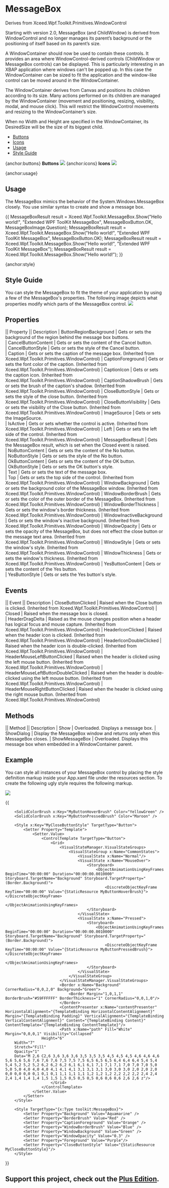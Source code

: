 # MessageBox
Derives from Xceed.Wpf.Toolkit.Primitives.WindowControl

Starting with version 2.0, MessageBox (and ChildWindow) is derived from WindowControl and no longer manages its parent’s background or the positioning of itself based on its parent’s size.

A WindowContainer should now be used to contain these controls. It provides an area where WindowControl-derived controls (ChildWindow or MessageBox controls) can be displayed. This is particularly interesting in an XBAP application where windows can't be popped up. In this case the WindowContainer can be sized to fit the application and the window-like control can be moved around in the WindowContainer.

The WindowContainer derives from Canvas and positions its children according to its size. Many actions performed on its children are managed by the WindowContainer (movement and positioning, resizing, visibility, modal, and mouse click). This will restrict the WindowControl movements and resizing to the WindowContainer’s size.

When no Width and Height are specified in the WindowContainer, its DesiredSize will be the size of its biggest child.

* [Buttons](#buttons)
* [Icons](#icons)
* [Usage](#usage)
* [Style Guide](#style)

{anchor:buttons}
**Buttons**
![](MessageBox_messagebox_buttons.jpg)
{anchor:icons}
**Icons**
![](MessageBox_messagebox_icons.jpg)

{anchor:usage}
## Usage
The MessageBox mimics the behavior of the System.Windows.MessageBox closely. You use similar syntax to create and show a message box.

{{
      MessageBoxResult result =  Xceed.Wpf.Toolkit.MessageBox.Show("Hello world!", "Extended WPF ToolKit MessageBox", MessageBoxButton.OK, MessageBoxImage.Question);
      MessageBoxResult result =  Xceed.Wpf.Toolkit.MessageBox.Show("Hello world!", "Extended WPF ToolKit MessageBox", MessageBoxButton.OK);
      MessageBoxResult result =  Xceed.Wpf.Toolkit.MessageBox.Show("Hello world!", "Extended WPF ToolKit MessageBox");
      MessageBoxResult result =  Xceed.Wpf.Toolkit.MessageBox.Show("Hello world!");
}}

{anchor:style}
## Style Guide
You can style the MessageBox to fit the theme of your application by using a few of the MessageBox's properties.  The following image depicts what properties modify which parts of the MessageBox control.
![](MessageBox_messagebox_style_guide.jpg)

## Properties
|| Property || Description
| ButtonRegionBackground | Gets or sets the background of the region behind the message box buttons.  
| CancelButtonContent | Gets or sets the content of the Cancel button.  
| CancelButtonStyle | Gets or sets the style of the Cancel button.  
| Caption | Gets or sets the caption of the message box. (Inherited from Xceed.Wpf.Toolkit.Primitives.WindowControl)
| CaptionForeground | Gets or sets the font color of the caption. (Inherited from Xceed.Wpf.Toolkit.Primitives.WindowControl)
| CaptionIcon | Gets or sets the caption icon. (Inherited from Xceed.Wpf.Toolkit.Primitives.WindowControl)
| CaptionShadowBrush | Gets or sets the brush of the caption's shadow. (Inherited from Xceed.Wpf.Toolkit.Primitives.WindowControl)
| CloseButtonStyle | Gets or sets the style of the close button. (Inherited from Xceed.Wpf.Toolkit.Primitives.WindowControl)
| CloseButtonVisibility | Gets or sets the visibility of the Close button. (Inherited from Xceed.Wpf.Toolkit.Primitives.WindowControl)
| ImageSource | Gets or sets the ImageSource.  
| IsActive | Gets or sets whether the control is active. (Inherited from Xceed.Wpf.Toolkit.Primitives.WindowControl)
| Left | Gets or sets the left side of the control. (Inherited from Xceed.Wpf.Toolkit.Primitives.WindowControl)
| MessageBoxResult | Gets the MessageBox result, which is set when the Closed event is raised.  
| NoButtonContent | Gets or sets the content of the No button.  
| NoButtonStyle | Gets or sets the style of the No button.  
| OkButtonContent | Gets or sets the content of the OK button.  
| OkButtonStyle | Gets or sets the OK button's style.  
| Text | Gets or sets the text of the message box.  
| Top | Gets or sets the top side of the control. (Inherited from Xceed.Wpf.Toolkit.Primitives.WindowControl)
| WindowBackground | Gets or sets the background color of the MessageBox window. (Inherited from Xceed.Wpf.Toolkit.Primitives.WindowControl)
| WindowBorderBrush | Gets or sets the color of the outer border of the MessageBox. (Inherited from Xceed.Wpf.Toolkit.Primitives.WindowControl)
| WindowBorderThickness | Gets or sets the window's border thickness. (Inherited from Xceed.Wpf.Toolkit.Primitives.WindowControl)
| WindowInactiveBackground | Gets or sets the window's inactive background. (Inherited from Xceed.Wpf.Toolkit.Primitives.WindowControl)
| WindowOpacity | Gets or sets the opacity of the MessageBox, but does not effect the close button or the message text area. (Inherited from Xceed.Wpf.Toolkit.Primitives.WindowControl)
| WindowStyle | Gets or sets the window's style. (Inherited from Xceed.Wpf.Toolkit.Primitives.WindowControl)
| WindowThickness | Gets or sets the window's thickness. (Inherited from Xceed.Wpf.Toolkit.Primitives.WindowControl)
| YesButtonContent | Gets or sets the content of the Yes button.  
| YesButtonStyle | Gets or sets the Yes button's style.  

## Events
|| Event || Description
| CloseButtonClicked | Raised when the Close button is clicked. (Inherited from Xceed.Wpf.Toolkit.Primitives.WindowControl)
| Closed | Raised when the message box is closed.  
| HeaderDragDelta | Raised as the mouse changes position when a header has logical focus and mouse capture. (Inherited from Xceed.Wpf.Toolkit.Primitives.WindowControl)
| HeaderIconClicked | Raised when the header icon is clicked. (Inherited from Xceed.Wpf.Toolkit.Primitives.WindowControl)
| HeaderIconDoubleClicked | Raised when the header icon is double-clicked. (Inherited from Xceed.Wpf.Toolkit.Primitives.WindowControl)
| HeaderMouseLeftButtonClicked | Raised when the header is clicked using the left mouse button. (Inherited from Xceed.Wpf.Toolkit.Primitives.WindowControl)
| HeaderMouseLeftButtonDoubleClicked | Raised when the header is double-clicked using the left mouse button. (Inherited from Xceed.Wpf.Toolkit.Primitives.WindowControl)
| HeaderMouseRightButtonClicked | Raised when the header is clicked using the right mouse button. (Inherited from Xceed.Wpf.Toolkit.Primitives.WindowControl)

## Methods
|| Method || Description
| Show | Overloaded. Displays a message box.
| ShowDialog | Display the MessageBox window and returns only when this MessageBox closes.
| ShowMessageBox | Overloaded. Displays this message box when embedded in a WindowContainer parent.

## Example
You can style all instances of your MessageBox control by placing the style definition markup inside your App.xaml file under the resources section. To create the following ugly style requires the following markup.

![](MessageBox_style_example.jpg)

{{

        <SolidColorBrush x:Key="MyButtonHoverBrush" Color="YellowGreen" />
        <SolidColorBrush x:Key="MyButtonPressedBrush" Color="Maroon" />
        
        <Style x:Key="MyCloseButtonStyle" TargetType="Button">
            <Setter Property="Template">
                <Setter.Value>
                    <ControlTemplate TargetType="Button">
                        <Grid>
                            <VisualStateManager.VisualStateGroups>
                                <VisualStateGroup x:Name="CommonStates">
                                    <VisualState x:Name="Normal"/>
                                    <VisualState x:Name="MouseOver">
                                        <Storyboard>
                                            <ObjectAnimationUsingKeyFrames BeginTime="00:00:00" Duration="00:00:00.0010000" Storyboard.TargetName="Background" Storyboard.TargetProperty="(Border.Background)">
                                                <DiscreteObjectKeyFrame KeyTime="00:00:00" Value="{StaticResource MyButtonHoverBrush}"></DiscreteObjectKeyFrame>
                                            </ObjectAnimationUsingKeyFrames>
                                        </Storyboard>
                                    </VisualState>
                                    <VisualState x:Name="Pressed">
                                        <Storyboard>
                                            <ObjectAnimationUsingKeyFrames BeginTime="00:00:00" Duration="00:00:00.0010000" Storyboard.TargetName="Background" Storyboard.TargetProperty="(Border.Background)">
                                                <DiscreteObjectKeyFrame KeyTime="00:00:00" Value="{StaticResource MyButtonPressedBrush}"></DiscreteObjectKeyFrame>
                                            </ObjectAnimationUsingKeyFrames>
                                        </Storyboard>
                                    </VisualState>
                                </VisualStateGroup>
                            </VisualStateManager.VisualStateGroups>
                            <Border x:Name="Background" CornerRadius="0,0,2,0" Background="Green">
                                <Border Margin="1,0,1,1" BorderBrush="#59FFFFFF" BorderThickness="1" CornerRadius="0,0,1,0"/>
                            </Border>
                            <ContentPresenter x:Name="contentPresenter" HorizontalAlignment="{TemplateBinding HorizontalContentAlignment}" Margin="{TemplateBinding Padding}" VerticalAlignment="{TemplateBinding VerticalContentAlignment}" Content="{TemplateBinding Content}" ContentTemplate="{TemplateBinding ContentTemplate}"/>
                            <Path x:Name="path" Fill="White" Margin="0,0,0,1" Visibility="Collapsed"
	                Height="6"
		Width="7"
		Stretch="Fill"
		Opacity="1"
		Data="M 2,6 C2,6 3,6 3,6 3,6 3,5 3,5 3,5 4,5 4,5 4,5 4,6 4,6 4,6 5,6 5,6 5,6 7,6 7,6 7,6 7,5 7,5 7,5 6,5 6,5 6,5 6,4 6,4 6,4 5,4 5,4 5,4 5,2 5,2 5,2 6,2 6,2 6,2 6,1 6,1 6,1 7,1 7,1 7,1 7,0 7,0 7,0 5,0 5,0 5,0 4,0 4,0 4,0 4,1 4,1 4,1 3,1 3,1 3,1 3,0 3,0 3,0 2,0 2,0 2,0 0,0 0,0 0,0 0,1 0,1 0,1 1,1 1,1 1,1 1,2 1,2 1,2 2,2 2,2 2,2 2,4 2,4 2,4 1,4 1,4 1,4 1,5 1,5 1,5 0,5 0,5 0,5 0,6 0,6 0,6 2,6 2,6 z"/>
                        </Grid>
                    </ControlTemplate>
                </Setter.Value>
            </Setter>
        </Style>
        
        <Style TargetType="{x:Type toolkit:MessageBox}">
            <Setter Property="Background" Value="Aquamarine" />
            <Setter Property="BorderBrush" Value="Red" />
            <Setter Property="CaptionForeground" Value="Orange" />
            <Setter Property="WindowBorderBrush" Value="Blue" />
            <Setter Property="WindowBackground" Value="Green" />
            <Setter Property="WindowOpacity" Value="0.3" />
            <Setter Property="Foreground" Value="Purple"/>
            <Setter Property="CloseButtonStyle" Value="{StaticResource MyCloseButtonStyle}"/>
        </Style>

}}

**Support this project, check out the [Plus Edition](https://xceed.com/xceed-toolkit-plus-for-wpf/).**
---